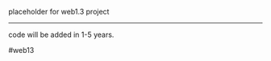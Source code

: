 placeholder for web1.3 project
________________________________________________

code will be added in 1-5 years.

#web13
